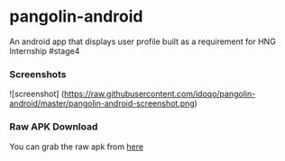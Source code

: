 # pangolin-android
An android app that displays user profile built as a requirement for HNG Internship #stage4

### Screenshots
![screenshot] (https://raw.githubusercontent.com/idoqo/pangolin-android/master/pangolin-android-screenshot.png)

### Raw APK Download
You can grab the raw apk from [here](https://github.com/idoqo/pangolin-android/blob/master/pangolin-android.apk)

